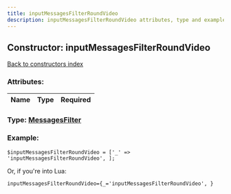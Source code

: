 ```yaml
---
title: inputMessagesFilterRoundVideo
description: inputMessagesFilterRoundVideo attributes, type and example
---
```

## Constructor: inputMessagesFilterRoundVideo  
[Back to constructors index](index.md)



### Attributes:

| Name     |    Type       | Required |
|----------|:-------------:|---------:|



### Type: [MessagesFilter](../types/MessagesFilter.md)


### Example:

```
$inputMessagesFilterRoundVideo = ['_' => 'inputMessagesFilterRoundVideo', ];
```  

Or, if you're into Lua:  


```
inputMessagesFilterRoundVideo={_='inputMessagesFilterRoundVideo', }

```


